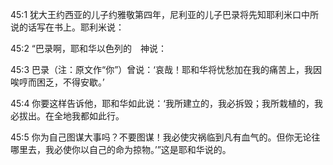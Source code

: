 <a id="1"></a>45:1  犹大王约西亚的儿子约雅敬第四年，尼利亚的儿子巴录将先知耶利米口中所说的话写在书上。耶利米说：  

<a id="2"></a>45:2  “巴录啊，耶和华以色列的　神说：  

<a id="3"></a>45:3  巴录（注：原文作“你”）曾说：‘哀哉！耶和华将忧愁加在我的痛苦上，我因唉哼而困乏，不得安歇。’  

<a id="4"></a>45:4  你要这样告诉他，耶和华如此说：‘我所建立的，我必拆毁；我所栽植的，我必拔出。在全地我都如此行。  

<a id="5"></a>45:5  你为自己图谋大事吗？不要图谋！我必使灾祸临到凡有血气的。但你无论往哪里去，我必使你以自己的命为掠物。’”这是耶和华说的。  
